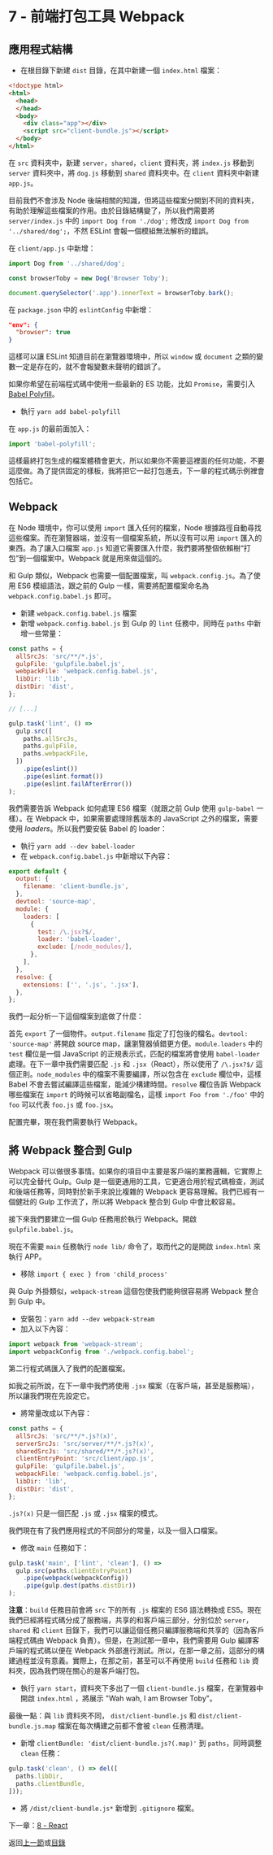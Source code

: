 # 7 - 前端打包工具 Webpack

## 應用程式結構

- 在根目錄下新建 `dist` 目錄，在其中新建一個 `index.html` 檔案：

```html
<!doctype html>
<html>
  <head>
  </head>
  <body>
    <div class="app"></div>
    <script src="client-bundle.js"></script>
  </body>
</html>
```

在 `src` 資料夾中，新建 `server`，`shared`，`client` 資料夾，將 `index.js` 移動到 `server` 資料夾中，將 `dog.js` 移動到 `shared` 資料夾中。在 `client` 資料夾中新建 `app.js`。

目前我們不會涉及 Node 後端相關的知識，但將這些檔案分開到不同的資料夾，有助於理解這些檔案的作用。由於目錄結構變了，所以我們需要將 `server/index.js` 中的 `import Dog from './dog';` 修改成 `import Dog from '../shared/dog';`，不然 ESLint 會報一個模組無法解析的錯誤。

在 `client/app.js` 中新增：

```javascript
import Dog from '../shared/dog';

const browserToby = new Dog('Browser Toby');

document.querySelector('.app').innerText = browserToby.bark();
```

在 `package.json` 中的 `eslintConfig` 中新增：

```json
"env": {
  "browser": true
}
```

這樣可以讓 ESLint 知道目前在瀏覽器環境中，所以 `window` 或 `document` 之類的變數一定是存在的，就不會報變數未聲明的錯誤了。

如果你希望在前端程式碼中使用一些最新的 ES 功能，比如 `Promise`，需要引入 [Babel Polyfill](https://babeljs.io/docs/usage/polyfill/)。

- 執行 `yarn add babel-polyfill`

在 `app.js` 的最前面加入：

```javascript
import 'babel-polyfill';
```

這樣最終打包生成的檔案體積會更大，所以如果你不需要這裡面的任何功能，不要這麼做。為了提供固定的樣板，我將把它一起打包進去，下一章的程式碼示例裡會包括它。

## Webpack

在 Node 環境中，你可以使用 `import` 匯入任何的檔案，Node 根據路徑自動尋找這些檔案。而在瀏覽器端，並沒有一個檔案系統，所以沒有可以用 `import` 匯入的東西。為了讓入口檔案 `app.js` 知道它需要匯入什麼，我們要將整個依賴樹“打包”到一個檔案中。Webpack 就是用來做這個的。

和 Gulp 類似，Webpack 也需要一個配置檔案，叫 `webpack.config.js`。為了使用 ES6 模組語法，跟之前的 Gulp 一樣，需要將配置檔案命名為 `webpack.config.babel.js` 即可。

- 新建 `webpack.config.babel.js` 檔案
- 新增 `webpack.config.babel.js` 到 Gulp 的 `lint` 任務中，同時在 `paths` 中新增一些常量：

```javascript
const paths = {
  allSrcJs: 'src/**/*.js',
  gulpFile: 'gulpfile.babel.js',
  webpackFile: 'webpack.config.babel.js',
  libDir: 'lib',
  distDir: 'dist',
};

// [...]

gulp.task('lint', () =>
  gulp.src([
    paths.allSrcJs,
    paths.gulpFile,
    paths.webpackFile,
  ])
    .pipe(eslint())
    .pipe(eslint.format())
    .pipe(eslint.failAfterError())
);
```

我們需要告訴 Webpack 如何處理 ES6 檔案（就跟之前 Gulp 使用 `gulp-babel` 一樣）。在 Webpack 中，如果需要處理除舊版本的 JavaScript 之外的檔案，需要使用 *loaders*。所以我們要安裝 Babel 的 loader：

- 執行 `yarn add --dev babel-loader`
- 在 `webpack.config.babel.js` 中新增以下內容：

```javascript
export default {
  output: {
    filename: 'client-bundle.js',
  },
  devtool: 'source-map',
  module: {
    loaders: [
      {
        test: /\.jsx?$/,
        loader: 'babel-loader',
        exclude: [/node_modules/],
      },
    ],
  },
  resolve: {
    extensions: ['', '.js', '.jsx'],
  },
};
```

我們一起分析一下這個檔案到底做了什麼：

首先 `export` 了一個物件。`output.filename` 指定了打包後的檔名。`devtool: 'source-map'` 將開啟 source map，讓瀏覽器偵錯更方便。`module.loaders` 中的 `test` 欄位是一個 JavaScript 的正規表示式，匹配的檔案將會使用 `babel-loader` 處理。在下一章中我們需要匹配 `.js` 和 `.jsx`（React），所以使用了 `/\.jsx?$/` 這個正則。`node_modules` 中的檔案不需要編譯，所以包含在 `exclude` 欄位中，這樣 Babel 不會去嘗試編譯這些檔案，能減少構建時間。`resolve` 欄位告訴 Webpack 哪些檔案在 `import` 的時候可以省略副檔名，這樣 `import Foo from './foo'` 中的 `foo` 可以代表 `foo.js` 或 `foo.jsx`。

配置完畢，現在我們需要執行 Webpack。

## 將 Webpack 整合到 Gulp

Webpack 可以做很多事情。如果你的項目中主要是客戶端的業務邏輯，它實際上可以完全替代 Gulp。Gulp 是一個更通用的工具，它更適合用於程式碼檢查，測試和後端任務等，同時對於新手來說比複雜的 Webpack 更容易理解。我們已經有一個健壯的 Gulp 工作流了，所以將 Webpack 整合到 Gulp 中會比較容易。

接下來我們要建立一個 Gulp 任務用於執行 Webpack。開啟 `gulpfile.babel.js`。

現在不需要 `main` 任務執行 `node lib/` 命令了，取而代之的是開啟 `index.html` 來執行 APP。

- 移除 `import { exec } from 'child_process'`

與 Gulp 外掛類似，`webpack-stream` 這個包使我們能夠很容易將 Webpack 整合到 Gulp 中。

- 安裝包：`yarn add --dev webpack-stream`
- 加入以下內容：

```javascript
import webpack from 'webpack-stream';
import webpackConfig from './webpack.config.babel';
```

第二行程式碼匯入了我們的配置檔案。

如我之前所說，在下一章中我們將使用 `.jsx` 檔案（在客戶端，甚至是服務端），所以讓我們現在先設定它。

- 將常量改成以下內容：

```javascript
const paths = {
  allSrcJs: 'src/**/*.js?(x)',
  serverSrcJs: 'src/server/**/*.js?(x)',
  sharedSrcJs: 'src/shared/**/*.js?(x)',
  clientEntryPoint: 'src/client/app.js',
  gulpFile: 'gulpfile.babel.js',
  webpackFile: 'webpack.config.babel.js',
  libDir: 'lib',
  distDir: 'dist',
};
```

`.js?(x)` 只是一個匹配 `.js` 或 `.jsx` 檔案的模式。

我們現在有了我們應用程式的不同部分的常量，以及一個入口檔案。

- 修改 `main` 任務如下：

```javascript
gulp.task('main', ['lint', 'clean'], () =>
  gulp.src(paths.clientEntryPoint)
    .pipe(webpack(webpackConfig))
    .pipe(gulp.dest(paths.distDir))
);
```

**注意**：`build` 任務目前會將 `src` 下的所有 `.js` 檔案的 ES6 語法轉換成 ES5。現在我們已經將程式碼分成了服務端，共享的和客戶端三部分，分別位於 `server`， `shared` 和 `client` 目錄下，我們可以讓這個任務只編譯服務端和共享的（因為客戶端程式碼由 Webpack 負責）。但是，在測試那一章中，我們需要用 Gulp 編譯客戶端的程式碼以便在 Webpack 外部進行測試。所以，在那一章之前，這部分的構建過程並沒有意義。實際上，在那之前，甚至可以不再使用 `build` 任務和 `lib` 資料夾，因為我們現在關心的是客戶端打包。

- 執行 `yarn start`，資料夾下多出了一個 `client-bundle.js` 檔案，在瀏覽器中開啟 `index.html` ，將展示 "Wah wah, I am Browser Toby"。

最後一點：與 `lib` 資料夾不同， `dist/client-bundle.js` 和 `dist/client-bundle.js.map` 檔案在每次構建之前都不會被 `clean` 任務清理。

- 新增 `clientBundle: 'dist/client-bundle.js?(.map)'` 到 `paths`，同時調整 `clean` 任務：

```javascript
gulp.task('clean', () => del([
  paths.libDir,
  paths.clientBundle,
]));
```

- 將 `/dist/client-bundle.js*` 新增到 `.gitignore` 檔案。

下一章：[8 - React](/tutorial/8-react)

返回[上一節](/tutorial/6-eslint)或[目錄](https://github.com/pd4d10/js-stack-from-scratch#目錄)
